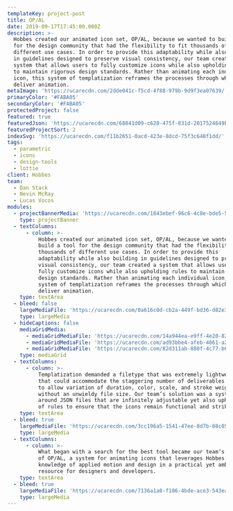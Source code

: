 ```yaml
---
templateKey: project-post
title: OP/AL
date: 2019-09-17T17:45:00.000Z
description: >-
  Hobbes created our animated icon set, OP/AL, because we wanted to build a tool
  for the design community that had the flexibility to fit thousands of
  different use cases. In order to provide this adaptability while also building
  in guidelines designed to preserve visual consistency, our team created a
  system that allows users to fully customize icons while also upholding rules
  to maintain rigorous design standards. Rather than animating each individual
  icon, this system of templatization reframes the processes through which we
  deliver animation.
metaImage: 'https://ucarecdn.com/2dde041c-f5cd-4f88-979b-9d9f3ea07639/'
primaryColor: '#FABA05'
secondaryColor: '#FABA05'
protectedProject: false
featured: true
featuredJson: 'https://ucarecdn.com/68841d09-c620-475f-831d-2017524649b8/'
featuredProjectSort: 2
indexSvg: 'https://ucarecdn.com/f11b2651-0acd-423e-8dcd-75f3c648f1dd/'
tags:
  - parametric
  - icons
  - design-tools
  - lottie
client: Hobbes
team:
  - Dan Stack
  - Nevin McRay
  - Lucas Vocos
modules:
  - projectBannerMedia: 'https://ucarecdn.com/1843ebef-96c6-4c8e-bde5-571177ee087b/'
    type: projectBanner
  - textColumns:
      - column: >-
          Hobbes created our animated icon set, OP/AL, because we wanted to
          build a tool for the design community that had the flexibility to fit
          thousands of different use cases. In order to provide this
          adaptability while also building in guidelines designed to preserve
          visual consistency, our team created a system that allows users to
          fully customize icons while also upholding rules to maintain rigorous
          design standards. Rather than animating each individual icon, this
          system of templatization reframes the processes through which we
          deliver animation.
    type: textArea
  - bleed: false
    largeMediaFile: 'https://ucarecdn.com/0a616c0d-cb2a-449f-bd36-d82e3513c4ce/'
    type: largeMedia
  - hideCaptions: false
    mediaGridMedia:
      - mediaGridMediaFile: 'https://ucarecdn.com/14a944ea-e9ff-4e20-8201-cb999935338c/'
      - mediaGridMediaFile: 'https://ucarecdn.com/ad93bbe4-afeb-4061-a230-6f2cf8725585/'
      - mediaGridMediaFile: 'https://ucarecdn.com/82d311ab-880f-4c77-b6d4-da83743601f1/'
    type: mediaGrid
  - textColumns:
      - column: >-
          Templatization demanded a filetype that was extremely lightweight—one
          that could accommodate the staggering number of deliverables required
          to allow variation of duration, color, scale, and stroke weight,
          without an unwieldy file size. Our team’s solution was a system built
          around JSON files that are infinitely adjustable yet also uphold a set
          of rules to ensure that the icons remain functional and striking.
    type: textArea
  - bleed: true
    largeMediaFile: 'https://ucarecdn.com/3cc196a5-1541-47ee-8d7b-88c058687b73/'
    type: largeMedia
  - textColumns:
      - column: >-
          What began with a search for the best tool became our team’s creation
          of OP/AL, a system for animating icons that leverages Hobbes’
          knowledge of applied motion and design in a practical yet ambitious
          resource for designers and developers.
    type: textArea
  - bleed: true
    largeMediaFile: 'https://ucarecdn.com/7136a1a8-f106-4bde-ace3-543ea320954c/'
    type: largeMedia
---
```


